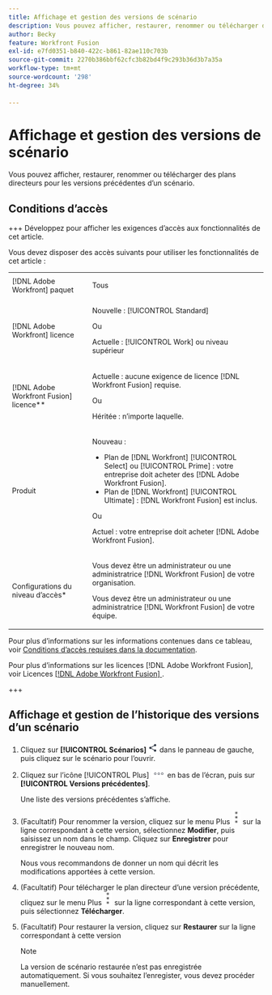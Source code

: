 ```yaml
---
title: Affichage et gestion des versions de scénario
description: Vous pouvez afficher, restaurer, renommer ou télécharger des plans directeurs pour les versions précédentes d’un scénario.
author: Becky
feature: Workfront Fusion
exl-id: e7fd0351-b840-422c-b861-82ae110c703b
source-git-commit: 2270b386bbf62cfc3b82bd4f9c293b36d3b7a35a
workflow-type: tm+mt
source-wordcount: '298'
ht-degree: 34%

---
```


# Affichage et gestion des versions de scénario

Vous pouvez afficher, restaurer, renommer ou télécharger des plans directeurs pour les versions précédentes d’un scénario.

## Conditions d’accès

+++ Développez pour afficher les exigences d’accès aux fonctionnalités de cet article.

Vous devez disposer des accès suivants pour utiliser les fonctionnalités de cet article :

<table style="table-layout:auto">
 <col> 
 <col> 
 <tbody> 
  <tr> 
   <td role="rowheader">[!DNL Adobe Workfront] paquet</td> 
   <td> <p>Tous</p> </td> 
  </tr> 
  <tr data-mc-conditions=""> 
   <td role="rowheader">[!DNL Adobe Workfront] licence</td> 
   <td> <p>Nouvelle : [!UICONTROL Standard]</p><p>Ou</p><p>Actuelle : [!UICONTROL Work] ou niveau supérieur</p> </td> 
  </tr> 
  <tr> 
   <td role="rowheader">[!DNL Adobe Workfront Fusion] licence**</td> 
   <td>
   <p>Actuelle : aucune exigence de licence [!DNL Workfront Fusion] requise.</p>
   <p>Ou</p>
   <p>Héritée : n’importe laquelle. </p>
   </td> 
  </tr> 
  <tr> 
   <td role="rowheader">Produit</td> 
   <td>
   <p>Nouveau :</p> <ul><li>Plan de [!DNL Workfront] [!UICONTROL Select] ou [!UICONTROL Prime] : votre entreprise doit acheter des [!DNL Adobe Workfront Fusion].</li><li>Plan de [!DNL Workfront] [!UICONTROL Ultimate] : [!DNL Workfront Fusion] est inclus.</li></ul>
   <p>Ou</p>
   <p>Actuel : votre entreprise doit acheter [!DNL Adobe Workfront Fusion].</p>
   </td> 
  </tr>
  <tr data-mc-conditions=""> 
   <td role="rowheader">Configurations du niveau d’accès*</td> 
   <td> 
     <p>Vous devez être un administrateur ou une administratrice [!DNL Workfront Fusion] de votre organisation.</p>
     <p>Vous devez être un administrateur ou une administratrice [!DNL Workfront Fusion] de votre équipe.</p>
   </td> 
  </tr> 
   </td> 
  </tr> 
 </tbody> 
</table>

Pour plus d’informations sur les informations contenues dans ce tableau, voir [Conditions d’accès requises dans la documentation](/help/workfront-fusion/references/licenses-and-roles/access-level-requirements-in-documentation.md).

Pour plus d’informations sur les licences [!DNL Adobe Workfront Fusion], voir Licences [[!DNL Adobe Workfront Fusion] ](/help/workfront-fusion/set-up-and-manage-workfront-fusion/licensing-operations-overview/license-automation-vs-integration.md).

+++

<!--procedure - open, optional add comment, optional restore version-->

## Affichage et gestion de l’historique des versions d’un scénario

1. Cliquez sur **[!UICONTROL Scénarios]** ![icône Scénarios](assets/scenarios-icon.png) dans le panneau de gauche, puis cliquez sur le scénario pour l’ouvrir.
1. Cliquez sur l’icône [!UICONTROL Plus] ![Plus](assets/more-icon.png) en bas de l’écran, puis sur **[!UICONTROL Versions précédentes]**.

   Une liste des versions précédentes s’affiche.
1. (Facultatif) Pour renommer la version, cliquez sur le menu Plus ![Plus](assets/more-icon-vertical.png) sur la ligne correspondant à cette version, sélectionnez **Modifier**, puis saisissez un nom dans le champ. Cliquez sur **Enregistrer** pour enregistrer le nouveau nom.

   Nous vous recommandons de donner un nom qui décrit les modifications apportées à cette version.
1. (Facultatif) Pour télécharger le plan directeur d’une version précédente, cliquez sur le menu Plus ![Plus](assets/more-icon-vertical.png) sur la ligne correspondant à cette version, puis sélectionnez **Télécharger**.
1. (Facultatif) Pour restaurer la version, cliquez sur **Restaurer** sur la ligne correspondant à cette version


   >[!NOTE]
   >
   >La version de scénario restaurée n’est pas enregistrée automatiquement. Si vous souhaitez l’enregister, vous devez procéder manuellement.
